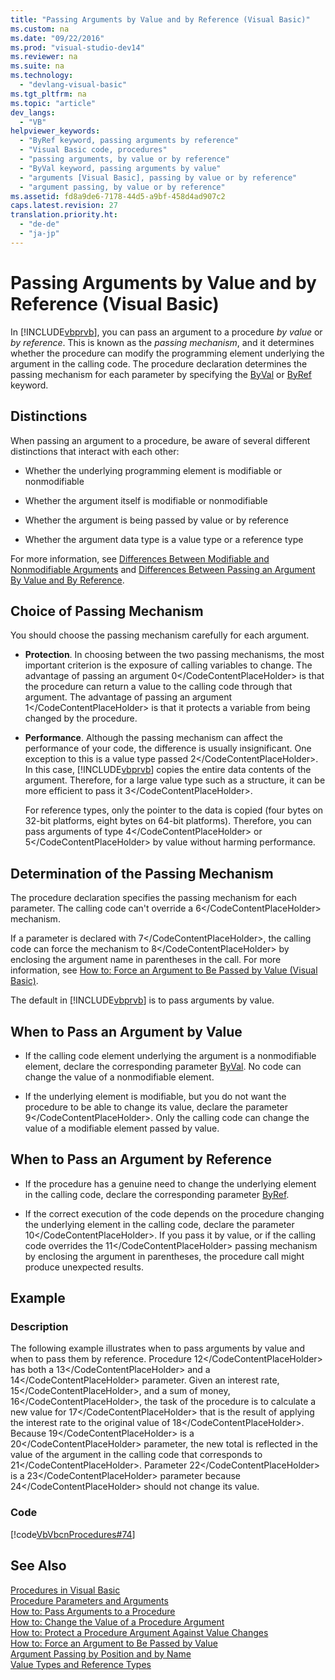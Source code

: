 ```yaml
---
title: "Passing Arguments by Value and by Reference (Visual Basic)"
ms.custom: na
ms.date: "09/22/2016"
ms.prod: "visual-studio-dev14"
ms.reviewer: na
ms.suite: na
ms.technology: 
  - "devlang-visual-basic"
ms.tgt_pltfrm: na
ms.topic: "article"
dev_langs: 
  - "VB"
helpviewer_keywords: 
  - "ByRef keyword, passing arguments by reference"
  - "Visual Basic code, procedures"
  - "passing arguments, by value or by reference"
  - "ByVal keyword, passing arguments by value"
  - "arguments [Visual Basic], passing by value or by reference"
  - "argument passing, by value or by reference"
ms.assetid: fd8a9de6-7178-44d5-a9bf-458d4ad907c2
caps.latest.revision: 27
translation.priority.ht: 
  - "de-de"
  - "ja-jp"
---
```

# Passing Arguments by Value and by Reference (Visual Basic)
In [!INCLUDE[vbprvb](../vs140/includes/vbprvb_md.md)], you can pass an argument to a procedure *by value* or *by reference*. This is known as the *passing mechanism*, and it determines whether the procedure can modify the programming element underlying the argument in the calling code. The procedure declaration determines the passing mechanism for each parameter by specifying the [ByVal](../vs140/byval--visual-basic-.md) or [ByRef](../vs140/byref--visual-basic-.md) keyword.  
  
## Distinctions  
 When passing an argument to a procedure, be aware of several different distinctions that interact with each other:  
  
-   Whether the underlying programming element is modifiable or nonmodifiable  
  
-   Whether the argument itself is modifiable or nonmodifiable  
  
-   Whether the argument is being passed by value or by reference  
  
-   Whether the argument data type is a value type or a reference type  
  
 For more information, see [Differences Between Modifiable and Nonmodifiable Arguments](../vs140/differences-between-modifiable-and-nonmodifiable-arguments--visual-basic-.md) and [Differences Between Passing an Argument By Value and By Reference](../vs140/differences-between-passing-an-argument-by-value-and-by-reference--visual-basic-.md).  
  
## Choice of Passing Mechanism  
 You should choose the passing mechanism carefully for each argument.  
  
-   **Protection**. In choosing between the two passing mechanisms, the most important criterion is the exposure of calling variables to change. The advantage of passing an argument <CodeContentPlaceHolder>0\</CodeContentPlaceHolder> is that the procedure can return a value to the calling code through that argument. The advantage of passing an argument <CodeContentPlaceHolder>1\</CodeContentPlaceHolder> is that it protects a variable from being changed by the procedure.  
  
-   **Performance**. Although the passing mechanism can affect the performance of your code, the difference is usually insignificant. One exception to this is a value type passed <CodeContentPlaceHolder>2\</CodeContentPlaceHolder>. In this case, [!INCLUDE[vbprvb](../vs140/includes/vbprvb_md.md)] copies the entire data contents of the argument. Therefore, for a large value type such as a structure, it can be more efficient to pass it <CodeContentPlaceHolder>3\</CodeContentPlaceHolder>.  
  
     For reference types, only the pointer to the data is copied (four bytes on 32-bit platforms, eight bytes on 64-bit platforms). Therefore, you can pass arguments of type <CodeContentPlaceHolder>4\</CodeContentPlaceHolder> or <CodeContentPlaceHolder>5\</CodeContentPlaceHolder> by value without harming performance.  
  
## Determination of the Passing Mechanism  
 The procedure declaration specifies the passing mechanism for each parameter. The calling code can't override a <CodeContentPlaceHolder>6\</CodeContentPlaceHolder> mechanism.  
  
 If a parameter is declared with <CodeContentPlaceHolder>7\</CodeContentPlaceHolder>, the calling code can force the mechanism to <CodeContentPlaceHolder>8\</CodeContentPlaceHolder> by enclosing the argument name in parentheses in the call. For more information, see [How to: Force an Argument to Be Passed by Value (Visual Basic)](../vs140/how-to--force-an-argument-to-be-passed-by-value--visual-basic-.md).  
  
 The default in [!INCLUDE[vbprvb](../vs140/includes/vbprvb_md.md)] is to pass arguments by value.  
  
## When to Pass an Argument by Value  
  
-   If the calling code element underlying the argument is a nonmodifiable element, declare the corresponding parameter [ByVal](../vs140/byval--visual-basic-.md). No code can change the value of a nonmodifiable element.  
  
-   If the underlying element is modifiable, but you do not want the procedure to be able to change its value, declare the parameter <CodeContentPlaceHolder>9\</CodeContentPlaceHolder>. Only the calling code can change the value of a modifiable element passed by value.  
  
## When to Pass an Argument by Reference  
  
-   If the procedure has a genuine need to change the underlying element in the calling code, declare the corresponding parameter [ByRef](../vs140/byref--visual-basic-.md).  
  
-   If the correct execution of the code depends on the procedure changing the underlying element in the calling code, declare the parameter <CodeContentPlaceHolder>10\</CodeContentPlaceHolder>. If you pass it by value, or if the calling code overrides the <CodeContentPlaceHolder>11\</CodeContentPlaceHolder> passing mechanism by enclosing the argument in parentheses, the procedure call might produce unexpected results.  
  
## Example  
  
### Description  
 The following example illustrates when to pass arguments by value and when to pass them by reference. Procedure <CodeContentPlaceHolder>12\</CodeContentPlaceHolder> has both a <CodeContentPlaceHolder>13\</CodeContentPlaceHolder> and a <CodeContentPlaceHolder>14\</CodeContentPlaceHolder> parameter. Given an interest rate, <CodeContentPlaceHolder>15\</CodeContentPlaceHolder>, and a sum of money, <CodeContentPlaceHolder>16\</CodeContentPlaceHolder>, the task of the procedure is to calculate a new value for <CodeContentPlaceHolder>17\</CodeContentPlaceHolder> that is the result of applying the interest rate to the original value of <CodeContentPlaceHolder>18\</CodeContentPlaceHolder>. Because <CodeContentPlaceHolder>19\</CodeContentPlaceHolder> is a <CodeContentPlaceHolder>20\</CodeContentPlaceHolder> parameter, the new total is reflected in the value of the argument in the calling code that corresponds to <CodeContentPlaceHolder>21\</CodeContentPlaceHolder>. Parameter <CodeContentPlaceHolder>22\</CodeContentPlaceHolder> is a <CodeContentPlaceHolder>23\</CodeContentPlaceHolder> parameter because <CodeContentPlaceHolder>24\</CodeContentPlaceHolder> should not change its value.  
  
### Code  
 [!code[VbVbcnProcedures#74](../vs140/codesnippet/VisualBasic/passing-arguments-by-value-and-by-reference--visual-basic-_1.vb)]  
  
## See Also  
 [Procedures in Visual Basic](../vs140/procedures-in-visual-basic.md)   
 [Procedure Parameters and Arguments](../vs140/procedure-parameters-and-arguments--visual-basic-.md)   
 [How to: Pass Arguments to a Procedure](../vs140/how-to--pass-arguments-to-a-procedure--visual-basic-.md)   
 [How to: Change the Value of a Procedure Argument](../vs140/how-to--change-the-value-of-a-procedure-argument--visual-basic-.md)   
 [How to: Protect a Procedure Argument Against Value Changes](../vs140/how-to--protect-a-procedure-argument-against-value-changes--visual-basic-.md)   
 [How to: Force an Argument to Be Passed by Value](../vs140/how-to--force-an-argument-to-be-passed-by-value--visual-basic-.md)   
 [Argument Passing by Position and by Name](../vs140/passing-arguments-by-position-and-by-name--visual-basic-.md)   
 [Value Types and Reference Types](../vs140/value-types-and-reference-types.md)